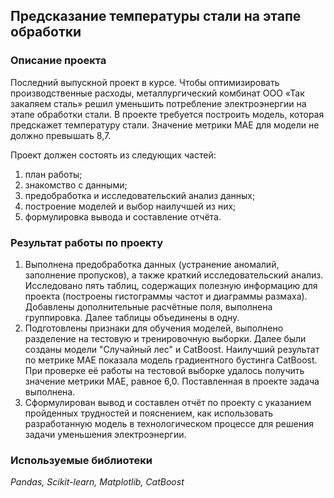 ## Предсказание температуры стали на этапе обработки

### Описание проекта
Последний выпускной проект в курсе. Чтобы оптимизировать производственные расходы, металлургический комбинат ООО «Так закаляем сталь» решил уменьшить потребление электроэнергии на этапе обработки стали. В проекте требуется построить модель, которая предскажет температуру стали. Значение метрики MAE для модели не должно превышать 8,7.

Проект должен состоять из следующих частей:

1. план работы;
2. знакомство с данными;
3. предобработка и исследовательский анализ данных;
4. построение моделей и выбор наилучшей из них;
5. формулировка вывода и составление отчёта.

### Результат работы по проекту
1. Выполнена предобработка данных (устранение аномалий, заполнение пропусков), а также краткий исследовательский анализ. Исследовано пять таблиц, содержащих полезную информацию для проекта (построены гистограммы частот и диаграммы размаха). Добавлены дополнительные расчётные поля, выполнена группировка. Далее таблицы объединены в одну.
2. Подготовлены признаки для обучения моделей, выполнено разделение на тестовую и тренировочную выборки. Далее были созданы модели "Случайный лес" и CatBoost. Наилучший результат по метрике MAE показала модель градиентного бустинга CatBoost. При проверке её работы на тестовой выборке удалось получить значение метрики MAE, равное 6,0. Поставленная в проекте задача выполнена.
3. Сформулирован вывод и составлен отчёт по проекту с указанием пройденных трудностей и пояснением, как использовать разработанную модель в технологическом процессе для решения задачи уменьшения электроэнергии.

### Используемые библиотеки
*Pandas, Scikit-learn, Matplotlib, CatBoost*